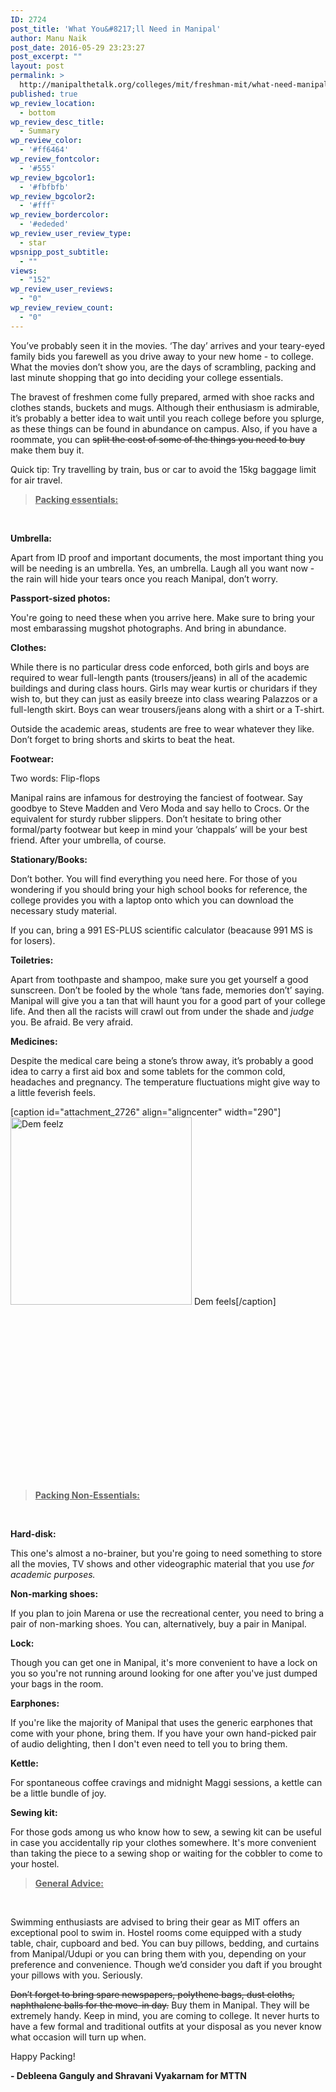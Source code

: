 ```yaml
---
ID: 2724
post_title: 'What You&#8217;ll Need in Manipal'
author: Manu Naik
post_date: 2016-05-29 23:23:27
post_excerpt: ""
layout: post
permalink: >
  http://manipalthetalk.org/colleges/mit/freshman-mit/what-need-manipal/
published: true
wp_review_location:
  - bottom
wp_review_desc_title:
  - Summary
wp_review_color:
  - '#ff6464'
wp_review_fontcolor:
  - '#555'
wp_review_bgcolor1:
  - '#fbfbfb'
wp_review_bgcolor2:
  - '#fff'
wp_review_bordercolor:
  - '#ededed'
wp_review_user_review_type:
  - star
wpsnipp_post_subtitle:
  - ""
views:
  - "152"
wp_review_user_reviews:
  - "0"
wp_review_review_count:
  - "0"
---
```

You’ve probably seen it in the movies. ‘The day’ arrives and your teary-eyed family bids you farewell as you drive away to your new home - to college. What the movies don’t show you, are the days of scrambling, packing and last minute shopping that go into deciding your college essentials.

The bravest of freshmen come fully prepared, armed with shoe racks and clothes stands, buckets and mugs. Although their enthusiasm is admirable, it’s probably a better idea to wait until you reach college before you splurge, as these things can be found in abundance on campus. Also, if you have a roommate, you can <span style="text-decoration: line-through;">split the cost of some of the things you need to buy</span> make them buy it.

Quick tip: Try travelling by train, bus or car to avoid the 15kg baggage limit for air travel.
<blockquote><strong><span style="text-decoration: underline;">Packing essentials:</span></strong></blockquote>
&nbsp;

<strong>Umbrella:</strong>

Apart from ID proof and important documents, the most important thing you will be needing is an umbrella. Yes, an umbrella. Laugh all you want now - the rain will hide your tears once you reach Manipal, don’t worry.

<strong>Passport-sized photos:</strong>

You're going to need these when you arrive here. Make sure to bring your most embarassing mugshot photographs. And bring in abundance.

<strong>Clothes:</strong>

While there is no particular dress code enforced, both girls and boys are required to wear full-length pants (trousers/jeans) in all of the academic buildings and during class hours. Girls may wear kurtis or churidars if they wish to, but they can just as easily breeze into class wearing Palazzos or a full-length skirt. Boys can wear trousers/jeans along with a shirt or a T-shirt.

Outside the academic areas, students are free to wear whatever they like. Don’t forget to bring shorts and skirts to beat the heat.

<strong>Footwear:</strong>

Two words: Flip-flops

Manipal rains are infamous for destroying the fanciest of footwear. Say goodbye to Steve Madden and Vero Moda and say hello to Crocs. Or the equivalent for sturdy rubber slippers. Don’t hesitate to bring other formal/party footwear but keep in mind your ‘chappals’ will be your best friend. After your umbrella, of course.

<strong>Stationary/Books:</strong>

Don’t bother. You will find everything you need here. For those of you wondering if you should bring your high school books for reference, the college provides you with a laptop onto which you can download the necessary study material.

If you can, bring a 991 ES-PLUS scientific calculator (beacause 991 MS is for losers).

<strong>Toiletries:</strong>

Apart from toothpaste and shampoo, make sure you get yourself a good sunscreen. Don’t be fooled by the whole ‘tans fade, memories don’t’ saying. Manipal will give you a tan that will haunt you for a good part of your college life. And then all the racists will crawl out from under the shade and <em>judge</em> you. Be afraid. Be very afraid.

<strong>Medicines:</strong>

Despite the medical care being a stone’s throw away, it’s probably a good idea to carry a first aid box and some tablets for the common cold, headaches and pregnancy. The temperature fluctuations might give way to a little feverish feels.

[caption id="attachment_2726" align="aligncenter" width="290"]<a href="http://manipalthetalk.net/wp-content/uploads/2016/05/me_gusta_by_rober_raik-d4clrpu.png"><img class="size-medium wp-image-2726" src="http://manipalthetalk.net/wp-content/uploads/2016/05/me_gusta_by_rober_raik-d4clrpu-290x300.png" alt="Dem feelz" width="290" height="300" /></a> Dem feels[/caption]

&nbsp;

&nbsp;

&nbsp;

&nbsp;

&nbsp;

&nbsp;

&nbsp;

&nbsp;

&nbsp;
<blockquote><span style="text-decoration: underline;"><strong>Packing Non-Essentials:</strong></span></blockquote>
&nbsp;

<strong>Hard-disk:</strong>

This one's almost a no-brainer, but you're going to need something to store all the movies, TV shows and other videographic material that you use <em>for academic purposes. </em>

<strong>Non-marking shoes:</strong>

If you plan to join Marena or use the recreational center, you need to bring a pair of non-marking shoes. You can, alternatively, buy a pair in Manipal.

<strong>Lock:</strong>

Though you can get one in Manipal, it's more convenient to have a lock on you so you're not running around looking for one after you've just dumped your bags in the room.

<strong>Earphones:</strong>

If you're like the majority of Manipal that uses the generic earphones that come with your phone, bring them. If you have your own hand-picked pair of audio delighting, then I don't even need to tell you to bring them.

<strong>Kettle:</strong>

For spontaneous coffee cravings and midnight Maggi sessions, a kettle can be a little bundle of joy.

<strong>Sewing kit:</strong>

For those gods among us who know how to sew, a sewing kit can be useful in case you accidentally rip your clothes somewhere. It's more convenient than taking the piece to a sewing shop or waiting for the cobbler to come to your hostel.
<blockquote><span style="text-decoration: underline;"><strong>General Advice:</strong></span></blockquote>
&nbsp;

Swimming enthusiasts are advised to bring their gear as MIT offers an exceptional pool to swim in. Hostel rooms come equipped with a study table, chair, cupboard and bed. You can buy pillows, bedding, and curtains from Manipal/Udupi or you can bring them with you, depending on your preference and convenience. Though we’d consider you daft if you brought your pillows with you. Seriously.

<span style="text-decoration: line-through;">Don’t forget to bring spare newspapers, polythene bags, dust cloths, naphthalene balls</span><span style="text-decoration: line-through;"> for the move-in day.</span> Buy them in Manipal. They will be extremely handy. Keep in mind, you are coming to college. It never hurts to have a few formal and traditional outfits at your disposal as you never know what occasion will turn up when.

Happy Packing!

<strong>- Debleena Ganguly and Shravani Vyakarnam for MTTN</strong>
